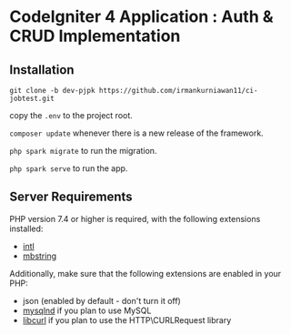 # CodeIgniter 4 Application : Auth & CRUD Implementation

## Installation

`git clone -b dev-pjpk https://github.com/irmankurniawan11/ci-jobtest.git`

copy the `.env` to the project root.

`composer update` whenever there is a new release of the framework.

`php spark migrate` to run the migration.

`php spark serve` to run the app.

## Server Requirements

PHP version 7.4 or higher is required, with the following extensions installed:

- [intl](http://php.net/manual/en/intl.requirements.php)
- [mbstring](http://php.net/manual/en/mbstring.installation.php)

Additionally, make sure that the following extensions are enabled in your PHP:

- json (enabled by default - don't turn it off)
- [mysqlnd](http://php.net/manual/en/mysqlnd.install.php) if you plan to use MySQL
- [libcurl](http://php.net/manual/en/curl.requirements.php) if you plan to use the HTTP\CURLRequest library
